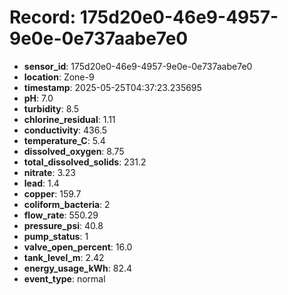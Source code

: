 # Record: 175d20e0-46e9-4957-9e0e-0e737aabe7e0

- **sensor_id**: 175d20e0-46e9-4957-9e0e-0e737aabe7e0
- **location**: Zone-9
- **timestamp**: 2025-05-25T04:37:23.235695
- **pH**: 7.0
- **turbidity**: 8.5
- **chlorine_residual**: 1.11
- **conductivity**: 436.5
- **temperature_C**: 5.4
- **dissolved_oxygen**: 8.75
- **total_dissolved_solids**: 231.2
- **nitrate**: 3.23
- **lead**: 1.4
- **copper**: 159.7
- **coliform_bacteria**: 2
- **flow_rate**: 550.29
- **pressure_psi**: 40.8
- **pump_status**: 1
- **valve_open_percent**: 16.0
- **tank_level_m**: 2.42
- **energy_usage_kWh**: 82.4
- **event_type**: normal